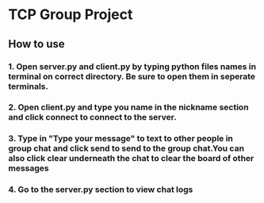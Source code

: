 # TCP Group Project

## How to use

### 1. Open server.py and client.py by typing python files names in terminal on correct directory. Be sure to open them in seperate terminals.
### 2. Open client.py and type you name in the nickname section and click connect to connect to the server.
### 3. Type in "Type your message" to text to other people in group chat and click send to send to the group chat.You can also click clear underneath the chat to clear the board of other messages
### 4. Go to the server.py section to view chat logs
